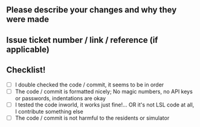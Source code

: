 ## Please describe your changes and why they were made

## Issue ticket number / link / reference (if applicable)

## Checklist!
- [ ] I double checked the code / commit, it seems to be in order
- [ ] The code / commit is formatted nicely; No magic numbers, no API keys or passwords, indentations are okay
- [ ] I tested the code inworld, it works just fine!... OR it's not LSL code at all, I contribute something else
- [ ] The code / commit is not harmful to the residents or simulator
